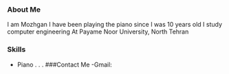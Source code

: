 ### About Me
I am Mozhgan I have been playing the piano since I was 10 years old I study computer engineering At Payame Noor University, North Tehran
### Skills
 + Piano
.
.
.
###Contact Me
-Gmail:
